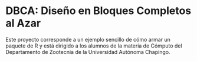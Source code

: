 # DBCA: Diseño en Bloques Completos al Azar
Este proyecto corresponde a un ejemplo sencillo de cómo armar un paquete de R y está dirigido a los alumnos de la materia de Cómputo del Departamento de Zootecnia de la Universidad Autónoma Chapingo.
